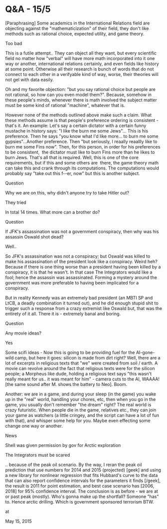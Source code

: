 # Q&A - 15/5
[Paraphrasing] Some academics in the International Relations field are objecting against the "mathematicization" of their field, they don't like methods such as rational choice, expected utility, and game theory.

Too bad 

This is a futile attempt.. They can object all they want, but every scientific field no matter how "verbal" will have more math incorporated into it one way or another, international relations certainly, and even fields like history at some point. Otherwise all their research is bunch of words that do not connect to each other in a verifyable kind of way, worse, their theories will not gel with data easily.

Oh and my favorite objection: "but you say rational choice but people are not rational, so how can you even model them?". Because, somehow in these people's minds, whenever there is math involved the subject matter must be some kind of rational "machine", whatever that is.

However none of the methods outlined above make such a claim. What these methods assume is that people's preference ordering is consistent - that's it. An example: Let's say a certain dictator with a certain funny mustache in history says: "I like the burn me some Jews"... This is his preference. Then he says "you know what I'd like more... to burn me some gypsies"...Another preference. Then "but seriously, I reaally reaallly like to burn me some Fins now". Then, for this person, in order for his preferences to be consistent,  the dictator must like to burn Fins more than he likes to burn Jews. That's all that is required. Well, this is one of the core requirements, but if this and some others are  there, the game theory math can take this and crank through its computations. The computations would probably say "take out this f--er, now" but this is another subject.

Question

Why we are on this, why didn't anyone try to take Hitler out?

They tried

In total 14 times. What more can a brother do?

Question

If JFK's assassination was not a government conspiracy, then why was his assassin Oswald shot dead?

Well..

So JFK's assassination was not a conspiracy; but Oswald was killed to make his assassination of the president look like a conspiracy. Weird heh? Because if there is one thing worse than a president having been killed by a conspiracy, it is that he wasn't. In that case The Integrators would like a fool; hence the assassin was assassinated. Forming a mystery around the government was more preferable to having been implicated for a conspiracy.

But in reality Kennedy was an extremely bad president (an MBTI SP and LtCB, a deadly combination it turned out), and he did enough stupid shit to trigger such a response from a crazy extremist like Oswald but, that was the entirety of it all. There it is - extremely banal and boring.

Question

Any movie ideas?

Yes

Some scifi ideas - Now this is going to be providing fuel for the AI-gone-wild camp, but here it goes: silicon is made from dirt right? Well, there are a lot of excerpts in religious texts that "we" were created from soil / earth. A movie can revolve around the fact that religious texts were for the silicon people; a Morpheus like dude, holding a religious text says "this wasn't really meant for us.. it was meant for him" - camera cuts to the AI, WAAAA! [the same sound after M. shows the battery to Neo]. Boom.

Another: we are in a game, and during your sleep (in the game) you wake up in the "real" world, handling your chores, etc, then when you go in the game, you usually don't remember "the dream" right? The real world is crazy futuristic. When people die in the game, relatives etc., they can join your game as watchers (a little cringey, and the script can have a lot of fun with that), and whisper some help for you. Maybe even effecting some change one way or another.

News

Shell was given permission by gov for Arctic exploration

The Integrators must be scared

.. because of the peak oil scenario. By the way, I reran the peak oil prediction that use numbers for 2014 and 2015 (projected) [geek] and using a new library for nonlinear regression that fits Hubbard's curve to the data that can also report confidence intervals for the parameters it finds [/geek], the result is 2011 for point estimation, and best case scenario has [2006, 2018] for 95% confidence interval. The conclusion is as before - we are at or past peak (mostly). Who's gonna make up the shortfall? Someone "has" to. Hence arctic drilling. Which is government sponsored terrorism BTW.








at

May 15, 2015















